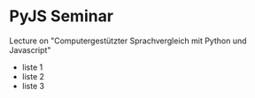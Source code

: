# PyJS Seminar

Lecture on "Computergestützter Sprachvergleich mit Python und Javascript"

* liste 1
* liste 2
* liste 3
